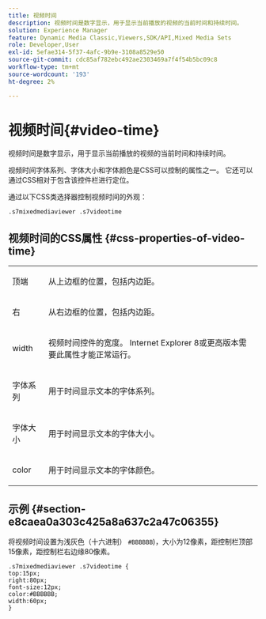 ```yaml
---
title: 视频时间
description: 视频时间是数字显示，用于显示当前播放的视频的当前时间和持续时间。
solution: Experience Manager
feature: Dynamic Media Classic,Viewers,SDK/API,Mixed Media Sets
role: Developer,User
exl-id: 5efae314-5f37-4afc-9b9e-3108a8529e50
source-git-commit: cdc85af782ebc492ae2303469a7f4f54b5bc09c8
workflow-type: tm+mt
source-wordcount: '193'
ht-degree: 2%

---
```


# 视频时间{#video-time}

视频时间是数字显示，用于显示当前播放的视频的当前时间和持续时间。

<!--<a id="section_061E550C1C1D4DB2BD663A898895B38C"></a>-->

视频时间字体系列、字体大小和字体颜色是CSS可以控制的属性之一。 它还可以通过CSS相对于包含该控件栏进行定位。

通过以下CSS类选择器控制视频时间的外观：

```
.s7mixedmediaviewer .s7videotime
```

## 视频时间的CSS属性 {#css-properties-of-video-time}

<table id="table_C48C56E696304C9BAFEE71BA9EA9A174"> 
 <tbody> 
  <tr> 
   <td colname="col1"> <p> <span class="codeph"> 顶端 </span> </p> </td> 
   <td colname="col2"> <p>从上边框的位置，包括内边距。 </p> </td> 
  </tr> 
  <tr> 
   <td colname="col1"> <p> <span class="codeph"> 右 </span> </p> </td> 
   <td colname="col2"> <p>从右边框的位置，包括内边距。 </p> </td> 
  </tr> 
  <tr> 
   <td colname="col1"> <p> <span class="codeph"> width </span> </p> </td> 
   <td colname="col2"> <p> 视频时间控件的宽度。 Internet Explorer 8或更高版本需要此属性才能正常运行。 </p> </td> 
  </tr> 
  <tr> 
   <td colname="col1"> <p> <span class="codeph"> 字体系列 </span> </p> </td> 
   <td colname="col2"> <p>用于时间显示文本的字体系列。 </p> </td> 
  </tr> 
  <tr> 
   <td colname="col1"> <p> <span class="codeph"> 字体大小 </span> </p> </td> 
   <td colname="col2"> <p>用于时间显示文本的字体大小。 </p> </td> 
  </tr> 
  <tr> 
   <td colname="col1"> <p> <span class="codeph"> color </span> </p> </td> 
   <td colname="col2"> <p>用于时间显示文本的字体颜色。 </p> </td> 
  </tr> 
 </tbody> 
</table>

## 示例 {#section-e8caea0a303c425a8a637c2a47c06355}

将视频时间设置为浅灰色（十六进制） `#BBBBBB`)，大小为12像素，距控制栏顶部15像素，距控制栏右边缘80像素。

```
.s7mixedmediaviewer .s7videotime { 
top:15px; 
right:80px; 
font-size:12px; 
color:#BBBBBB; 
width:60px;  
}
```
